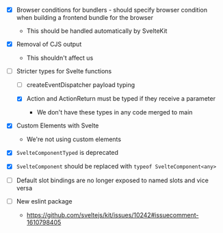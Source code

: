 - [x] Browser conditions for bundlers - should specify browser condition when building a frontend bundle for the browser

  - This should be handled automatically by SvelteKit

- [x] Removal of CJS output

  - This shouldn't affect us

- [ ] Stricter types for Svelte functions

  - [ ] createEventDispatcher payload typing

  - [x] Action and ActionReturn must be typed if they receive a parameter

    - We don't have these types in any code merged to main

- [x] Custom Elements with Svelte

  - We're not using custom elements

- [x] `SvelteComponentTyped` is deprecated

- [x] `SvelteComponent` should be replaced with `typeof SvelteComponent<any>`

- [ ] Default slot bindings are no longer exposed to named slots and vice versa

- [ ] New eslint package
  - https://github.com/sveltejs/kit/issues/10242#issuecomment-1610798405
